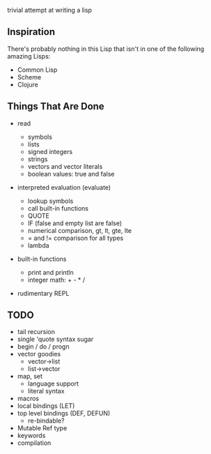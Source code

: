 trivial attempt at writing a lisp

Inspiration
-----------

There's probably nothing in this Lisp that isn't in one of the
following amazing Lisps:

* Common Lisp
* Scheme
* Clojure

Things That Are Done
--------------------
* read
  * symbols
  * lists
  * signed integers
  * strings
  * vectors and vector literals
  * boolean values: true and false

* interpreted evaluation (evaluate)
  * lookup symbols
  * call built-in functions
  * QUOTE
  * IF (false and empty list are false)
  * numerical comparison, gt, lt, gte, lte
  * = and != comparison for all types
  * lambda

* built-in functions
  * print and println
  * integer math: + - * /

* rudimentary REPL

TODO
----

* tail recursion
* single 'quote syntax sugar
* begin / do / progn
* vector goodies
  * vector->list
  * list->vector
* map, set
  * language support
  * literal syntax
* macros
* local bindings (LET)
* top level bindings (DEF, DEFUN)
  * re-bindable?
* Mutable Ref type
* keywords
* compilation

